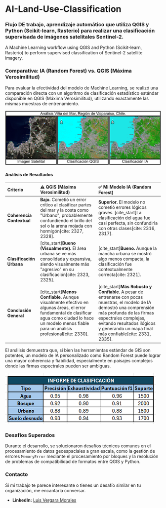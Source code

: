 # AI-Land-Use-Classification
### Flujo DE trabajo, aprendizaje automático que utiliza QGIS y Python (Scikit-learn, Rasterio) para realizar una clasificación supervisada de imágenes satelitales Sentinel-2.
A Machine Learning workflow using QGIS and Python (Scikit-learn, Rasterio) to perform supervised classification of Sentinel-2 satellite imagery.

### Comparativa: IA (Random Forest) vs. QGIS (Máxima Verosimilitud)

Para evaluar la efectividad del modelo de Machine Learning, se realizó una comparación directa con un algoritmo de clasificación estadístico estándar disponible en QGIS (Máxima Verosimilitud), utilizando exactamente las mismas muestras de entrenamiento.

![Comparación de Métodos](resultados/comparacion_completa.png)

#### Análisis de Resultados

| Criterio | ⚠️ QGIS (Máxima Verosimilitud) | ✅ Mi Modelo IA (Random Forest)
| :--- | :--- | :--- |
| **Coherencia Contextual** | **Bajo.** Cometió un error crítico al clasificar partes del mar y la costa como "Urbano", probablemente confundiendo el brillo del sol o la arena mojada con hormigón[cite: 2327, 2328]. | **Superior.** El modelo no cometió errores lógicos graves. [cite_start]La clasificación del agua fue casi perfecta, sin confundirla con otras clases[cite: 2316, 2317]. | [cite_start]
| **Clasificación Urbana** | [cite_start]**Bueno (Visualmente).** El área urbana se ve más consolidada y expansiva, siendo visualmente más "agresivo" en su clasificación[cite: 2323, 2325]. | [cite_start]**Bueno.** Aunque la mancha urbana se mostró algo menos compacta, la clasificación fue contextualmente correcta[cite: 2321]. |
| **Conclusión General** |  [cite_start]**Menos Confiable.** Aunque visualmente efectivo en algunas áreas, el error fundamental de clasificar agua como ciudad lo hace un modelo menos fiable para un análisis profesional[cite: 2330]. | [cite_start]**Más Robusto y Confiable.** A pesar de entrenarse con pocas muestras, el modelo de IA demostró una comprensión más profunda de las firmas espectrales complejas, evitando resultados ilógicos y generando un mapa final más confiable[cite: 2331, 2335]. |

El análisis demuestra que, si bien las herramientas estándar de GIS son potentes, un modelo de IA personalizado como Random Forest puede lograr una mayor coherencia y fiabilidad, especialmente en paisajes complejos donde las firmas espectrales pueden ser ambiguas.

![Informe sencillo IA](resultados/informe_sencillo.png)

### Desafíos Superados
Durante el desarrollo, se solucionaron desafíos técnicos comunes en el procesamiento de datos geoespaciales a gran escala, como la gestión de errores `MemoryError` mediante el procesamiento por bloques y la resolución de problemas de compatibilidad de formatos entre QGIS y Python.

### Contacto
Si mi trabajo te parece interesante o tienes un desafío similar en tu organización, me encantaría conversar.
* **LinkedIn:** [Luis Vergara Morales](https://www.linkedin.com/in/luis-vergara-morales)

